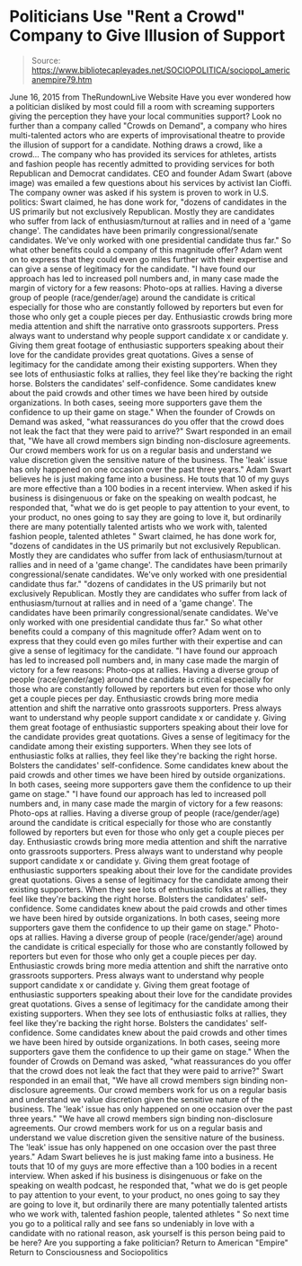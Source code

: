 # Politicians Use "Rent a Crowd" Company to Give Illusion of Support

> Source: https://www.bibliotecapleyades.net/SOCIOPOLITICA/sociopol_americanempire79.htm

June 16, 2015
from TheRundownLive Website
Have you ever wondered how a politician disliked by most could fill a room with screaming supporters giving the perception they have your local communities support?
Look no further than a company called "Crowds on Demand", a company who hires multi-talented actors who are experts of improvisational theatre to provide the illusion of support for a candidate.
Nothing draws a crowd, like a crowd...
The company who has provided its services for athletes, artists and fashion people has recently admitted to providing services for both Republican and Democrat candidates.
CEO and founder Adam Swart (above image) was emailed a few questions about his services by activist Ian Cioffi.
The company owner was asked if his system is proven to work in U.S. politics:
Swart claimed, he has done work for, "dozens of candidates in the US primarily but not exclusively Republican. Mostly they are candidates who suffer from lack of enthusiasm/turnout at rallies and in need of a 'game change'. The candidates have been primarily congressional/senate candidates. We've only worked with one presidential candidate thus far." So what other benefits could a company of this magnitude offer? Adam went on to express that they could even go miles further with their expertise and can give a sense of legitimacy for the candidate. "I have found our approach has led to increased poll numbers and, in many case made the margin of victory for a few reasons: Photo-ops at rallies. Having a diverse group of people (race/gender/age) around the candidate is critical especially for those who are constantly followed by reporters but even for those who only get a couple pieces per day. Enthusiastic crowds bring more media attention and shift the narrative onto grassroots supporters. Press always want to understand why people support candidate x or candidate y. Giving them great footage of enthusiastic supporters speaking about their love for the candidate provides great quotations. Gives a sense of legitimacy for the candidate among their existing supporters. When they see lots of enthusiastic folks at rallies, they feel like they're backing the right horse. Bolsters the candidates' self-confidence. Some candidates knew about the paid crowds and other times we have been hired by outside organizations. In both cases, seeing more supporters gave them the confidence to up their game on stage." When the founder of Crowds on Demand was asked, "what reassurances do you offer that the crowd does not leak the fact that they were paid to arrive?" Swart responded in an email that, "We have all crowd members sign binding non-disclosure agreements. Our crowd members work for us on a regular basis and understand we value discretion given the sensitive nature of the business. The 'leak' issue has only happened on one occasion over the past three years." Adam Swart believes he is just making fame into a business. He touts that 10 of my guys are more effective than a 100 bodies in a recent interview. When asked if his business is disingenuous or fake on the speaking on wealth podcast, he responded that, "what we do is get people to pay attention to your event, to your product, no ones going to say they are going to love it, but ordinarily there are many potentially talented artists who we work with, talented fashion people, talented athletes "
Swart claimed, he has done work for,
"dozens of candidates in the US primarily but not exclusively Republican. Mostly they are candidates who suffer from lack of enthusiasm/turnout at rallies and in need of a 'game change'. The candidates have been primarily congressional/senate candidates. We've only worked with one presidential candidate thus far."
"dozens of candidates in the US primarily but not exclusively Republican. Mostly they are candidates who suffer from lack of enthusiasm/turnout at rallies and in need of a 'game change'.
The candidates have been primarily congressional/senate candidates. We've only worked with one presidential candidate thus far."
So what other benefits could a company of this magnitude offer?
Adam went on to express that they could even go miles further with their expertise and can give a sense of legitimacy for the candidate.
"I have found our approach has led to increased poll numbers and, in many case made the margin of victory for a few reasons: Photo-ops at rallies. Having a diverse group of people (race/gender/age) around the candidate is critical especially for those who are constantly followed by reporters but even for those who only get a couple pieces per day. Enthusiastic crowds bring more media attention and shift the narrative onto grassroots supporters. Press always want to understand why people support candidate x or candidate y. Giving them great footage of enthusiastic supporters speaking about their love for the candidate provides great quotations. Gives a sense of legitimacy for the candidate among their existing supporters. When they see lots of enthusiastic folks at rallies, they feel like they're backing the right horse. Bolsters the candidates' self-confidence. Some candidates knew about the paid crowds and other times we have been hired by outside organizations. In both cases, seeing more supporters gave them the confidence to up their game on stage."
"I have found our approach has led to increased poll numbers and, in many case made the margin of victory for a few reasons:
Photo-ops at rallies. Having a diverse group of people (race/gender/age) around the candidate is critical especially for those who are constantly followed by reporters but even for those who only get a couple pieces per day. Enthusiastic crowds bring more media attention and shift the narrative onto grassroots supporters. Press always want to understand why people support candidate x or candidate y. Giving them great footage of enthusiastic supporters speaking about their love for the candidate provides great quotations. Gives a sense of legitimacy for the candidate among their existing supporters. When they see lots of enthusiastic folks at rallies, they feel like they're backing the right horse. Bolsters the candidates' self-confidence. Some candidates knew about the paid crowds and other times we have been hired by outside organizations. In both cases, seeing more supporters gave them the confidence to up their game on stage."
Photo-ops at rallies. Having a diverse group of people (race/gender/age) around the candidate is critical especially for those who are constantly followed by reporters but even for those who only get a couple pieces per day.
Enthusiastic crowds bring more media attention and shift the narrative onto grassroots supporters. Press always want to understand why people support candidate x or candidate y. Giving them great footage of enthusiastic supporters speaking about their love for the candidate provides great quotations.
Gives a sense of legitimacy for the candidate among their existing supporters. When they see lots of enthusiastic folks at rallies, they feel like they're backing the right horse.
Bolsters the candidates' self-confidence. Some candidates knew about the paid crowds and other times we have been hired by outside organizations. In both cases, seeing more supporters gave them the confidence to up their game on stage."
When the founder of Crowds on Demand was asked,
"what reassurances do you offer that the crowd does not leak the fact that they were paid to arrive?"
Swart responded in an email that,
"We have all crowd members sign binding non-disclosure agreements. Our crowd members work for us on a regular basis and understand we value discretion given the sensitive nature of the business. The 'leak' issue has only happened on one occasion over the past three years."
"We have all crowd members sign binding non-disclosure agreements. Our crowd members work for us on a regular basis and understand we value discretion given the sensitive nature of the business.
The 'leak' issue has only happened on one occasion over the past three years."
Adam Swart believes he is just making fame into a business.
He touts that 10 of my guys are more effective than a 100 bodies in a recent interview.
When asked if his business is disingenuous or fake on the speaking on wealth podcast, he responded that,
"what we do is get people to pay attention to your event, to your product, no ones going to say they are going to love it, but ordinarily there are many potentially talented artists who we work with, talented fashion people, talented athletes "
So next time you go to a political rally and see fans so undeniably in love with a candidate with no rational reason, ask yourself is this person being paid to be here?
Are you supporting a fake politician?
Return to American "Empire"
Return to Consciousness and Sociopolitics
